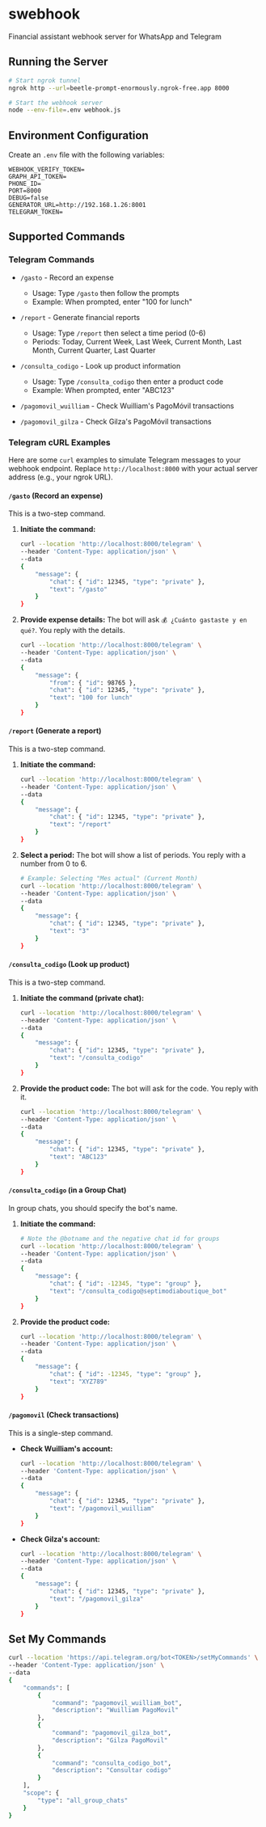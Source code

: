# swebhook
Financial assistant webhook server for WhatsApp and Telegram

## Running the Server
```bash
# Start ngrok tunnel
ngrok http --url=beetle-prompt-enormously.ngrok-free.app 8000

# Start the webhook server
node --env-file=.env webhook.js
```

## Environment Configuration
Create an `.env` file with the following variables:
```
WEBHOOK_VERIFY_TOKEN=
GRAPH_API_TOKEN=
PHONE_ID=
PORT=8000
DEBUG=false
GENERATOR_URL=http://192.168.1.26:8001
TELEGRAM_TOKEN=
```

## Supported Commands

### Telegram Commands

- `/gasto` - Record an expense
  - Usage: Type `/gasto` then follow the prompts
  - Example: When prompted, enter "100 for lunch"

- `/report` - Generate financial reports
  - Usage: Type `/report` then select a time period (0-6)
  - Periods: Today, Current Week, Last Week, Current Month, Last Month, Current Quarter, Last Quarter

- `/consulta_codigo` - Look up product information
  - Usage: Type `/consulta_codigo` then enter a product code
  - Example: When prompted, enter "ABC123"

- `/pagomovil_wuilliam` - Check Wuilliam's PagoMóvil transactions

- `/pagomovil_gilza` - Check Gilza's PagoMóvil transactions

### Telegram cURL Examples

Here are some `curl` examples to simulate Telegram messages to your webhook endpoint. Replace `http://localhost:8000` with your actual server address (e.g., your ngrok URL).

#### `/gasto` (Record an expense)

This is a two-step command.

1.  **Initiate the command:**
    ```sh
    curl --location 'http://localhost:8000/telegram' \
    --header 'Content-Type: application/json' \
    --data 
    {
        "message": {
            "chat": { "id": 12345, "type": "private" },
            "text": "/gasto"
        }
    }
    ```

2.  **Provide expense details:**
    The bot will ask `💰 ¿Cuánto gastaste y en qué?`. You reply with the details.
    ```sh
    curl --location 'http://localhost:8000/telegram' \
    --header 'Content-Type: application/json' \
    --data 
    {
        "message": {
            "from": { "id": 98765 },
            "chat": { "id": 12345, "type": "private" },
            "text": "100 for lunch"
        }
    }
    ```

#### `/report` (Generate a report)

This is a two-step command.

1.  **Initiate the command:**
    ```sh
    curl --location 'http://localhost:8000/telegram' \
    --header 'Content-Type: application/json' \
    --data 
    {
        "message": {
            "chat": { "id": 12345, "type": "private" },
            "text": "/report"
        }
    }
    ```

2.  **Select a period:**
    The bot will show a list of periods. You reply with a number from 0 to 6.
    ```sh
    # Example: Selecting "Mes actual" (Current Month)
    curl --location 'http://localhost:8000/telegram' \
    --header 'Content-Type: application/json' \
    --data 
    {
        "message": {
            "chat": { "id": 12345, "type": "private" },
            "text": "3"
        }
    }
    ```

#### `/consulta_codigo` (Look up product)

This is a two-step command.

1.  **Initiate the command (private chat):**
    ```sh
    curl --location 'http://localhost:8000/telegram' \
    --header 'Content-Type: application/json' \
    --data 
    {
        "message": {
            "chat": { "id": 12345, "type": "private" },
            "text": "/consulta_codigo"
        }
    }
    ```

2.  **Provide the product code:**
    The bot will ask for the code. You reply with it.
    ```sh
    curl --location 'http://localhost:8000/telegram' \
    --header 'Content-Type: application/json' \
    --data 
    {
        "message": {
            "chat": { "id": 12345, "type": "private" },
            "text": "ABC123"
        }
    }
    ```

#### `/consulta_codigo` (in a Group Chat)

In group chats, you should specify the bot's name.

1.  **Initiate the command:**
    ```sh
    # Note the @botname and the negative chat id for groups
    curl --location 'http://localhost:8000/telegram' \
    --header 'Content-Type: application/json' \
    --data 
    {
        "message": {
            "chat": { "id": -12345, "type": "group" },
            "text": "/consulta_codigo@septimodiaboutique_bot"
        }
    }
    ```

2.  **Provide the product code:**
    ```sh
    curl --location 'http://localhost:8000/telegram' \
    --header 'Content-Type: application/json' \
    --data 
    {
        "message": {
            "chat": { "id": -12345, "type": "group" },
            "text": "XYZ789"
        }
    }
    ```

#### `/pagomovil` (Check transactions)

This is a single-step command.

-   **Check Wuilliam's account:**
    ```sh
    curl --location 'http://localhost:8000/telegram' \
    --header 'Content-Type: application/json' \
    --data 
    {
        "message": {
            "chat": { "id": 12345, "type": "private" },
            "text": "/pagomovil_wuilliam"
        }
    }
    ```

-   **Check Gilza's account:**
    ```sh
    curl --location 'http://localhost:8000/telegram' \
    --header 'Content-Type: application/json' \
    --data 
    {
        "message": {
            "chat": { "id": 12345, "type": "private" },
            "text": "/pagomovil_gilza"
        }
    }
    ```

## Set My Commands

```sh
curl --location 'https://api.telegram.org/bot<TOKEN>/setMyCommands' \
--header 'Content-Type: application/json' \
--data 
{
    "commands": [
        {
            "command": "pagomovil_wuilliam_bot",
            "description": "Wuilliam PagoMovil"
        },
        {
            "command": "pagomovil_gilza_bot",
            "description": "Gilza PagoMovil"
        },
        {
            "command": "consulta_codigo_bot",
            "description": "Consultar codigo"
        }
    ],
    "scope": {
        "type": "all_group_chats"
    }
}
```